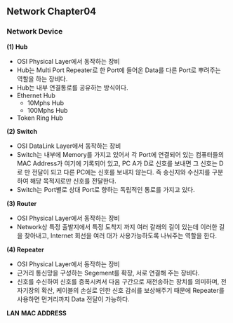## Network Chapter04
### Network Device 
**(1) Hub**
 - OSI Physical Layer에서 동작하는 장비 
 - Hub는 Multi Port Repeater로 한 Port에 들어온 Data를 다른 Port로 뿌려주는 역할을 하는 장비다.
 - Hub는 내부 연결통로를 공유하는 방식이다. 
 - Ethernet Hub 
    - 10Mphs  Hub 
    - 100Mphs Hub  
 - Token Ring Hub 

**(2) Switch**
 - OSI DataLink Layer에서 동작하는 장비  
 - Switch는 내부에 Memory를 가지고 있어서 각 Port에 연결되어 있는 컴퓨터들의 MAC Address가 여기에 기록되어 있고, PC A가 D로 신호를 보내면 그 신호는 D로 만 전달이 되고 다른 PC에는 신호를 보내지 않는다. 즉 송신지와 수신지를 구분하여 해당 목적지로만 신호를 전달한다. 
 - Switch는 Port별로 상대 Port로 향하는 독립적인 통로를 가지고 있다.  

**(3) Router**
 - OSI Physical Layer에서 동작하는 장비 
 - Network상 특정 출발지에서 특정 도착지 까지 여러 갈래의 길이 있는데 이러한 길을 찾아내고, Internet 회선을 여러 대가 사용가능하도록 나눠주는 역할을 한다. 

**(4) Repeater**
 - OSI Physical Layer에서 동작하는 장비
 - 근거리 통신망을 구성하는 Segement를 확장, 서로 연결해 주는 장비다. 
 - 신호를 수신하여 신호를 증폭시켜서 다음 구간으로 재전송하는 장치를 의미하며, 전자기장의 확산, 케이블의 손실로 인한 신호 감쇠를 보상해주기 때문에 Repeater를 사용하면 먼거리까지 Data 전달이 가능하다.  




**LAN**
**MAC ADDRESS**

